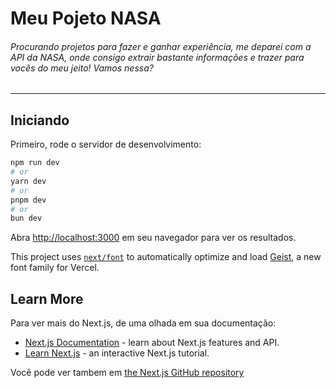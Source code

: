 # Meu Pojeto NASA
###### Procurando projetos para fazer e ganhar experiência, me deparei com a API da NASA, onde consigo extrair bastante informações e trazer para vocês do meu jeito! Vamos nessa?
------------ 



## Iniciando
Primeiro, rode o servidor de desenvolvimento:

```bash
npm run dev
# or
yarn dev
# or
pnpm dev
# or
bun dev
```

Abra [http://localhost:3000](http://localhost:3000) em seu navegador para ver os resultados.


This project uses [`next/font`](https://nextjs.org/docs/app/building-your-application/optimizing/fonts) to automatically optimize and load [Geist](https://vercel.com/font), a new font family for Vercel.

## Learn More

Para ver mais do Next.js, de uma olhada em sua documentação:

- [Next.js Documentation](https://nextjs.org/docs) - learn about Next.js features and API.
- [Learn Next.js](https://nextjs.org/learn) - an interactive Next.js tutorial.

Você pode ver tambem em [the Next.js GitHub repository](https://github.com/vercel/next.js) 

